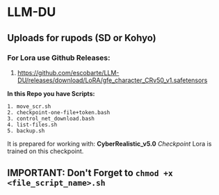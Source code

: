 # LLM-DU
## Uploads for rupods (SD or Kohyo)

### For Lora use Github Releases:
1. https://github.com/escobarte/LLM-DU/releases/download/LoRA/gfe_character_CRv50_v1.safetensors  

**In this Repo you have Scripts:**
```
1. move_scr.sh
2. checkpoint-one-file+token.bash
3. control_net_download.bash
4. list-files.sh
5. backup.sh
```

It is prepared for working with: **CyberRealistic_v5.0** *Checkpoint*
Lora is trained on this checkpoint. 

## IMPORTANT: Don't Forget to `chmod +x <file_script_name>.sh`
